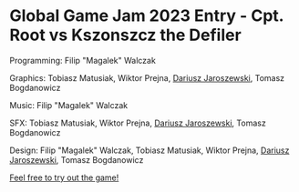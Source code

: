 # Global Game Jam 2023 Entry - Cpt. Root vs Kszonszcz the Defiler

Programming: Filip "Magalek" Walczak

Graphics: Tobiasz Matusiak, Wiktor Prejna, [Dariusz Jaroszewski](https://github.com/djaroszewski), Tomasz Bogdanowicz

Music: Filip "Magalek" Walczak

SFX: Tobiasz Matusiak, Wiktor Prejna, [Dariusz Jaroszewski](https://github.com/djaroszewski), Tomasz Bogdanowicz

Design: Filip "Magalek" Walczak, Tobiasz Matusiak, Wiktor Prejna, [Dariusz Jaroszewski](https://github.com/djaroszewski), Tomasz Bogdanowicz

[Feel free to try out the game!](https://v3.globalgamejam.org/2023/games/kszonszcz-0)
